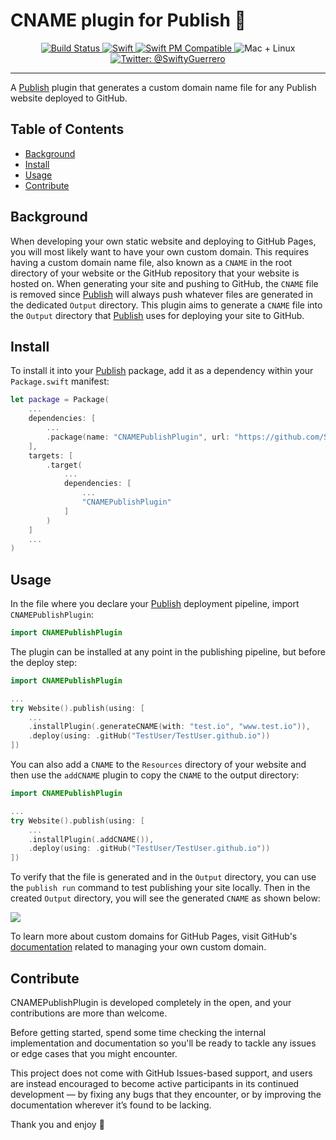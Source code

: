 # CNAME plugin for Publish 🚀

<p align="center">
    <a href="https://github.com/SwiftyGuerrero/CNAMEPublishPlugin/workflows/Build/badge.svg">
        <img src="https://github.com/SwiftyGuerrero/CNAMEPublishPlugin/workflows/Build/badge.svg" alt="Build Status">
    </a>
    <a href="https://swift.org/">
        <img src="https://img.shields.io/badge/Swift-5.1-orange.svg?style=flat" alt="Swift">
    </a>
	<a href="https://swift.org/package-manager/">
		<img src="https://img.shields.io/badge/swiftpm-compatible-4BC51D.svg?style=flat" alt="Swift PM Compatible">
	</a>
    <img src="https://img.shields.io/badge/platforms-mac+linux-brightgreen.svg?style=flat" alt="Mac + Linux" />
    <a href="https://twitter.com/SwiftyGuerrero">
        <img src="https://img.shields.io/badge/twitter-@SwiftyGuerrero-blue.svg?style=flat" alt="Twitter: @SwiftyGuerrero" />
    </a>
</p>

----------------

A [Publish](https://github.com/johnsundell/publish) plugin that generates a custom domain name file for any Publish website deployed to GitHub.

## Table of Contents

- [Background](#background)
- [Install](#install)
- [Usage](#usage)
- [Contribute](#contribute)

## Background

When developing your own static website and deploying to GitHub Pages, you will most likely  want to have your own custom domain. This requires having
a custom domain name file, also known as a `CNAME` in the root directory of your website or the GitHub repository that your website is hosted on. When generating your site and pushing to GitHub, the `CNAME` file is removed since [Publish](https://github.com/johnsundell/publish) will always push whatever files are generated in the dedicated `Output` directory. This plugin aims to generate a `CNAME`
file into the `Output` directory that [Publish](https://github.com/johnsundell/publish) uses for deploying your site to GitHub.

## Install

To install it into your [Publish](https://github.com/johnsundell/publish) package, add it as a dependency within your `Package.swift` manifest:
```swift
let package = Package(
    ...
    dependencies: [
        ...
        .package(name: "CNAMEPublishPlugin", url: "https://github.com/SwiftyGuerrero/CNAMEPublishPlugin", from: "0.1.0")
    ],
    targets: [
        .target(
            ...
            dependencies: [
                ...
                "CNAMEPublishPlugin"
            ]
        )
    ]
    ...
)
```

## Usage

In the file where you declare your [Publish](https://github.com/johnsundell/publish) deployment pipeline,
import `CNAMEPublishPlugin`:
```swift
import CNAMEPublishPlugin
```

The plugin can be installed at any point in the publishing pipeline, but before the deploy step:
```swift
import CNAMEPublishPlugin

...
try Website().publish(using: [
    ...
    .installPlugin(.generateCNAME(with: "test.io", "www.test.io")),
    .deploy(using: .gitHub("TestUser/TestUser.github.io"))
])
```

You can also add a `CNAME` to the `Resources` directory of your website and then use the `addCNAME` plugin to copy
the `CNAME` to the output directory:
```swift
import CNAMEPublishPlugin

...
try Website().publish(using: [
    ...
    .installPlugin(.addCNAME()),
    .deploy(using: .gitHub("TestUser/TestUser.github.io"))
])
```

To verify that the file is generated and in the `Output` directory, you can use the `publish run` command to test
publishing your site locally. Then in the created `Output` directory, you will see the generated `CNAME` as shown
below:
<p align="left">
    <img src="./Assets/output.png">
</p>

To learn more about custom domains for GitHub Pages, visit GitHub's [documentation](https://help.github.com/en/github/working-with-github-pages/managing-a-custom-domain-for-your-github-pages-site) related to managing your own custom domain.

## Contribute

CNAMEPublishPlugin is developed completely in the open, and your contributions are more than welcome.

Before getting started, spend some time checking the internal implementation and documentation so you'll be ready to tackle any issues or edge cases that you might encounter.

This project does not come with GitHub Issues-based support, and users are instead encouraged to become active participants in its continued development — by fixing any bugs that they encounter, or by improving the documentation wherever it’s found to be lacking.

Thank you and enjoy :100:
